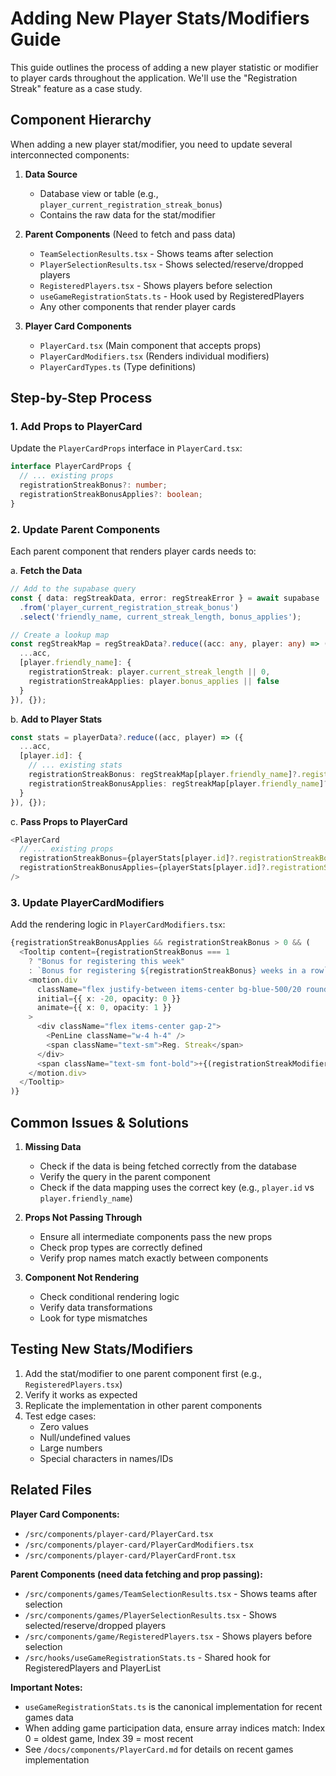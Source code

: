 # Adding New Player Stats/Modifiers Guide

This guide outlines the process of adding a new player statistic or modifier to player cards throughout the application. We'll use the "Registration Streak" feature as a case study.

## Component Hierarchy

When adding a new player stat/modifier, you need to update several interconnected components:

1. **Data Source**
   - Database view or table (e.g., `player_current_registration_streak_bonus`)
   - Contains the raw data for the stat/modifier

2. **Parent Components** (Need to fetch and pass data)
   - `TeamSelectionResults.tsx` - Shows teams after selection
   - `PlayerSelectionResults.tsx` - Shows selected/reserve/dropped players
   - `RegisteredPlayers.tsx` - Shows players before selection
   - `useGameRegistrationStats.ts` - Hook used by RegisteredPlayers
   - Any other components that render player cards

3. **Player Card Components**
   - `PlayerCard.tsx` (Main component that accepts props)
   - `PlayerCardModifiers.tsx` (Renders individual modifiers)
   - `PlayerCardTypes.ts` (Type definitions)

## Step-by-Step Process

### 1. Add Props to PlayerCard

Update the `PlayerCardProps` interface in `PlayerCard.tsx`:

```typescript
interface PlayerCardProps {
  // ... existing props
  registrationStreakBonus?: number;
  registrationStreakBonusApplies?: boolean;
}
```

### 2. Update Parent Components

Each parent component that renders player cards needs to:

a. **Fetch the Data**
```typescript
// Add to the supabase query
const { data: regStreakData, error: regStreakError } = await supabase
  .from('player_current_registration_streak_bonus')
  .select('friendly_name, current_streak_length, bonus_applies');

// Create a lookup map
const regStreakMap = regStreakData?.reduce((acc: any, player: any) => ({
  ...acc,
  [player.friendly_name]: {
    registrationStreak: player.current_streak_length || 0,
    registrationStreakApplies: player.bonus_applies || false
  }
}), {});
```

b. **Add to Player Stats**
```typescript
const stats = playerData?.reduce((acc, player) => ({
  ...acc,
  [player.id]: {
    // ... existing stats
    registrationStreakBonus: regStreakMap[player.friendly_name]?.registrationStreak || 0,
    registrationStreakBonusApplies: regStreakMap[player.friendly_name]?.registrationStreakApplies || false
  }
}), {});
```

c. **Pass Props to PlayerCard**
```typescript
<PlayerCard
  // ... existing props
  registrationStreakBonus={playerStats[player.id]?.registrationStreakBonus || 0}
  registrationStreakBonusApplies={playerStats[player.id]?.registrationStreakBonusApplies || false}
/>
```

### 3. Update PlayerCardModifiers

Add the rendering logic in `PlayerCardModifiers.tsx`:

```typescript
{registrationStreakBonusApplies && registrationStreakBonus > 0 && (
  <Tooltip content={registrationStreakBonus === 1 
    ? "Bonus for registering this week" 
    : `Bonus for registering ${registrationStreakBonus} weeks in a row`}>
    <motion.div 
      className="flex justify-between items-center bg-blue-500/20 rounded-lg p-2"
      initial={{ x: -20, opacity: 0 }}
      animate={{ x: 0, opacity: 1 }}
    >
      <div className="flex items-center gap-2">
        <PenLine className="w-4 h-4" />
        <span className="text-sm">Reg. Streak</span>
      </div>
      <span className="text-sm font-bold">+{(registrationStreakModifier * 100).toFixed(1)}%</span>
    </motion.div>
  </Tooltip>
)}
```

## Common Issues & Solutions

1. **Missing Data**
   - Check if the data is being fetched correctly from the database
   - Verify the query in the parent component
   - Check if the data mapping uses the correct key (e.g., `player.id` vs `player.friendly_name`)

2. **Props Not Passing Through**
   - Ensure all intermediate components pass the new props
   - Check prop types are correctly defined
   - Verify prop names match exactly between components

3. **Component Not Rendering**
   - Check conditional rendering logic
   - Verify data transformations
   - Look for type mismatches

## Testing New Stats/Modifiers

1. Add the stat/modifier to one parent component first (e.g., `RegisteredPlayers.tsx`)
2. Verify it works as expected
3. Replicate the implementation in other parent components
4. Test edge cases:
   - Zero values
   - Null/undefined values
   - Large numbers
   - Special characters in names/IDs

## Related Files

**Player Card Components:**
- `/src/components/player-card/PlayerCard.tsx`
- `/src/components/player-card/PlayerCardModifiers.tsx`
- `/src/components/player-card/PlayerCardFront.tsx`

**Parent Components (need data fetching and prop passing):**
- `/src/components/games/TeamSelectionResults.tsx` - Shows teams after selection
- `/src/components/games/PlayerSelectionResults.tsx` - Shows selected/reserve/dropped players
- `/src/components/game/RegisteredPlayers.tsx` - Shows players before selection
- `/src/hooks/useGameRegistrationStats.ts` - Shared hook for RegisteredPlayers and PlayerList

**Important Notes:**
- `useGameRegistrationStats.ts` is the canonical implementation for recent games data
- When adding game participation data, ensure array indices match: Index 0 = oldest game, Index 39 = most recent
- See `/docs/components/PlayerCard.md` for details on recent games implementation
